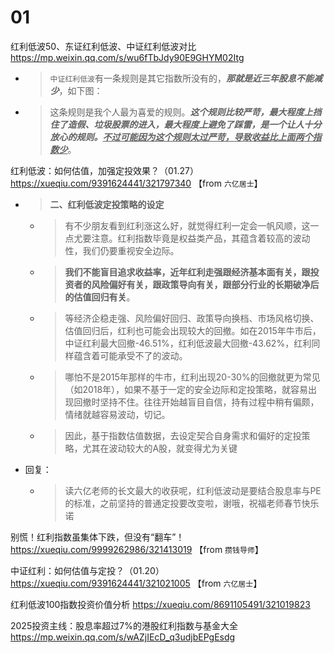 
# 01

红利低波50、东证红利低波、中证红利低波对比 https://mp.weixin.qq.com/s/wu6fTbJdy90E9GHYM02Itg
- > `中证红利低波`有一条规则是其它指数所没有的，***那就是近三年股息不能减少***，如下图：
- > 这条规则是我个人最为喜爱的规则。***这个规则比较严苛，最大程度上挡住了造假、垃圾股票的进入，最大程度上避免了踩雷，是一个让人十分放心的规则。<ins>不过可能因为这个规则太过严苛，导致收益比上面两个指数少</ins>***。

红利低波：如何估值，加强定投效果？（01.27） https://xueqiu.com/9391624441/321797340  【from `六亿居士`】
- > **二、红利低波定投策略的设定**
  * > 有不少朋友看到红利涨这么好，就觉得红利一定会一帆风顺，这一点尤要注意。红利指数毕竟是权益类产品，其蕴含着较高的波动性，我们仍要重视安全边际。
  * > **我们不能盲目追求收益率，近年红利走强跟经济基本面有关，跟投资者的风险偏好有关，跟政策导向有关，跟部分行业的长期破净后的估值回归有关**。
  * > 等经济企稳走强、风险偏好回归、政策导向换档、市场风格切换、估值回归后，红利也可能会出现较大的回撤。如在2015年牛市后，中证红利最大回撤-46.51%，红利低波最大回撤-43.62%，红利同样蕴含着可能承受不了的波动。
  * > 哪怕不是2015年那样的牛市，红利出现20-30%的回撤就更为常见（如2018年），如果不基于一定的安全边际和定投策略，就容易出现回撤时坚持不住。往往开始越盲目自信，持有过程中稍有偏颇，情绪就越容易波动，切记。
  * > 因此，基于指数估值数据，去设定契合自身需求和偏好的定投策略，尤其在波动较大的A股，就变得尤为关键
- 回复：
  * > 读六亿老师的长文最大的收获呢，红利低波动是要结合股息率与PE的标准，之前坚持的普通定投要改变啦，谢哦，祝福老师春节快乐诺

别慌！红利指数虽集体下跌，但没有“翻车”！ https://xueqiu.com/9999262986/321413019  【from `攒钱导师`】

中证红利：如何估值与定投？（01.20） https://xueqiu.com/9391624441/321021005  【from `六亿居士`】

红利低波100指数投资价值分析 https://xueqiu.com/8691105491/321019823

2025投资主线：股息率超过7%的港股红利指数与基金大全 https://mp.weixin.qq.com/s/wAZjIEcD_q3udjbEPgEsdg
